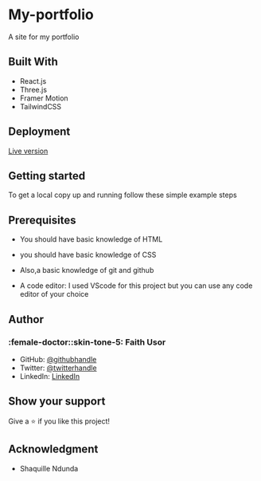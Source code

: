 # My-portfolio

A site for my portfolio

## Built With

- React.js
- Three.js
- Framer Motion
- TailwindCSS

## Deployment

 [Live version](https://faithusor.netlify.app/)



## Getting started

To get a local copy up and running follow these simple example steps

## Prerequisites

- You should have basic knowledge of HTML

- you should have basic knowledge of CSS

 - Also,a basic knowledge of git and github

- A code editor: I used VScode for this project but you can use any code editor of your choice

## Author
### :female-doctor::skin-tone-5: Faith Usor
- GitHub: [@githubhandle](https://github.com/usorfaitheloho)
- Twitter: [@twitterhandle](https://twitter.com/faithusor16)
- LinkedIn: [LinkedIn](https://www.linkedin.com/in/faith-usor)

## Show your support
Give a :star:️ if you like this project!
## Acknowledgment
- Shaquille Ndunda
